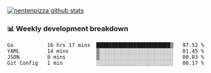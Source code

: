 [![nentenpizza github stats](https://github-readme-stats.vercel.app/api?username=nentenpizza&count_private=true)](https://github.com/anuraghazra/github-readme-stats)

### 📊 Weekly development breakdown
<!--START_SECTION:waka-->
```text
Go           16 hrs 17 mins  ████████████████████████▒   97.52 % 
YAML         14 mins         ▒░░░░░░░░░░░░░░░░░░░░░░░░   01.45 % 
JSON         8 mins          ▒░░░░░░░░░░░░░░░░░░░░░░░░   00.83 % 
Git Config   1 min           ░░░░░░░░░░░░░░░░░░░░░░░░░   00.17 % 
```
<!--END_SECTION:waka-->

